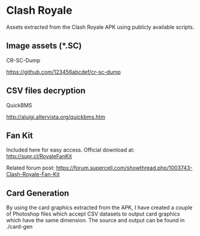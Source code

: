 # Clash Royale 
 
Assets extracted from the Clash Royale APK using publicly available scripts.
 
## Image assets (*.SC)

CR-SC-Dump
 
https://github.com/123456abcdef/cr-sc-dump

## CSV files decryption

QuickBMS

http://aluigi.altervista.org/quickbms.htm 

## Fan Kit

Included here for easy access. Official download at: http://supr.cl/RoyaleFanKit

Related forum post: https://forum.supercell.com/showthread.php/1003743-Clash-Royale-Fan-Kit

## Card Generation

By using the card graphics extracted from the APK, I have created a couple of Photoshop files which accept CSV datasets to output card graphics which have the same dimension. The source and output can be found in ./card-gen